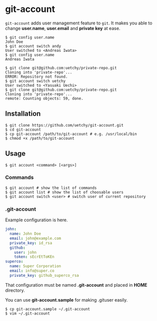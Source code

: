 # git-account

`git-account` adds user management feature to `git`. It makes you able to change __user.name__, __user.email__ and __private key__ at ease.

```console
$ git config user.name
John Doe
$ git account switch andy
User switched to <Andreas Iwata>
$ git config user.name
Andreas Iwata
```

```console
$ git clone git@github.com:uetchy/private-repo.git
Cloning into 'private-repo'...
ERROR: Repository not found.
$ git account switch uetchy
User switched to <Yasuaki Uechi>
$ git clone git@github.com:uetchy/private-repo.git
Cloning into 'private-repo'...
remote: Counting objects: 59, done.
```

## Installation

```console
$ git clone https://github.com/uetchy/git-account.git
$ cd git-account
$ cp git-account /path/to/git-account # e.g. /usr/local/bin
$ chmod +x /path/to/git-account
```

## Usage

```console
$ git account <command> [<args>]
```

### Commands

```console
$ git account # show the list of commands
$ git account list # show the list of choosable users
$ git account switch <user> # switch user of current repository
```

### .git-account

Example configuration is here.

```yaml
john:
  name: John Doe
  email: john@example.com
  private_key: id_rsa
  github:
    user: john
    token: sEcrEtToKEn
superco:
  name: Super Corporation
  email: info@super.co
  private_key: github_superco_rsa
```

That configuration must be named __.git-account__ and placed in __HOME__ directory.

You can use __git-account.sample__ for making .gituser easily.

```console
$ cp git-account.sample ~/.git-account
$ vim ~/.git-account
```
